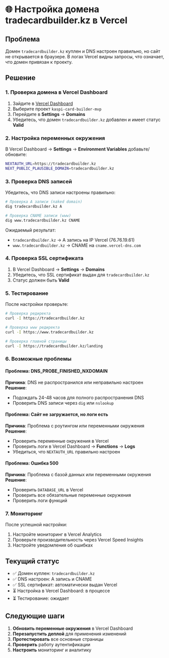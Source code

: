 # 🌐 Настройка домена tradecardbuilder.kz в Vercel

## Проблема
Домен `tradecardbuilder.kz` куплен и DNS настроен правильно, но сайт не открывается в браузере. В логах Vercel видны запросы, что означает, что домен привязан к проекту.

## Решение

### 1. Проверка домена в Vercel Dashboard

1. Зайдите в [Vercel Dashboard](https://vercel.com/dashboard)
2. Выберите проект `kaspi-card-builder-mvp`
3. Перейдите в **Settings** → **Domains**
4. Убедитесь, что домен `tradecardbuilder.kz` добавлен и имеет статус **Valid**

### 2. Настройка переменных окружения

В Vercel Dashboard → **Settings** → **Environment Variables** добавьте/обновите:

```bash
NEXTAUTH_URL=https://tradecardbuilder.kz
NEXT_PUBLIC_PLAUSIBLE_DOMAIN=tradecardbuilder.kz
```

### 3. Проверка DNS записей

Убедитесь, что DNS записи настроены правильно:

```bash
# Проверка A записи (naked domain)
dig tradecardbuilder.kz A

# Проверка CNAME записи (www)
dig www.tradecardbuilder.kz CNAME
```

Ожидаемый результат:
- `tradecardbuilder.kz` → A запись на IP Vercel (76.76.19.61)
- `www.tradecardbuilder.kz` → CNAME на `cname.vercel-dns.com`

### 4. Проверка SSL сертификата

1. В Vercel Dashboard → **Settings** → **Domains**
2. Убедитесь, что SSL сертификат выдан для `tradecardbuilder.kz`
3. Статус должен быть **Valid**

### 5. Тестирование

После настройки проверьте:

```bash
# Проверка редиректа
curl -I https://tradecardbuilder.kz

# Проверка www редиректа
curl -I https://www.tradecardbuilder.kz

# Проверка главной страницы
curl -I https://tradecardbuilder.kz/landing
```

### 6. Возможные проблемы

#### Проблема: DNS_PROBE_FINISHED_NXDOMAIN
**Причина**: DNS не распространился или неправильно настроен
**Решение**: 
- Подождать 24-48 часов для полного распространения DNS
- Проверить DNS записи через `dig` или `nslookup`

#### Проблема: Сайт не загружается, но логи есть
**Причина**: Проблема с роутингом или переменными окружения
**Решение**:
- Проверить переменные окружения в Vercel
- Проверить логи в Vercel Dashboard → **Functions** → **Logs**
- Убедиться, что `NEXTAUTH_URL` правильно настроен

#### Проблема: Ошибка 500
**Причина**: Проблема с базой данных или переменными окружения
**Решение**:
- Проверить `DATABASE_URL` в Vercel
- Проверить все обязательные переменные окружения
- Проверить логи функций

### 7. Мониторинг

После успешной настройки:
1. Настройте мониторинг в Vercel Analytics
2. Проверьте производительность через Vercel Speed Insights
3. Настройте уведомления об ошибках

## Текущий статус

- ✅ Домен куплен: `tradecardbuilder.kz`
- ✅ DNS настроен: A запись и CNAME
- ✅ SSL сертификат: автоматически выдан Vercel
- ⏳ Настройка в Vercel Dashboard: в процессе
- ⏳ Тестирование: ожидает

## Следующие шаги

1. **Обновить переменные окружения** в Vercel Dashboard
2. **Перезапустить деплой** для применения изменений
3. **Протестировать** все основные страницы
4. **Проверить** работу аутентификации
5. **Настроить** мониторинг и аналитику
